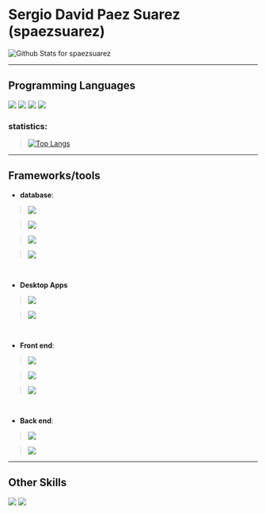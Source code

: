 # **Sergio David Paez Suarez (spaezsuarez)** 

![Github Stats for spaezsuarez](https://github-readme-stats.vercel.app/api?username=spaezsuarez&show_icons=true&hide_border=true&title_color=6CA0FF&icon_color=6CA0FF&bg_color=ffffff)

<hr>

## Programming Languages

<img src="https://img.shields.io/badge/typescript%20-%23007ACC.svg?&style=for-the-badge&logo=typescript&logoColor=white"/>

<img src="https://img.shields.io/badge/javascript%20-%2320232a.svg?&style=for-the-badge&logo=javascript&logoColor=yellow"/>

<img src="https://img.shields.io/badge/python%20-%2314354C.svg?&style=for-the-badge&logo=python&logoColor=blue"/>

<img src="https://img.shields.io/badge/java-%23000000.svg?&style=for-the-badge&logo=java&logoColor=red"/>

### statistics:

>[![Top Langs](https://github-readme-stats.vercel.app/api/top-langs/?username=CrissUD&layout=compact)](https://github.com/anuraghazra/github-readme-stats)


<hr>

## Frameworks/tools

- **database**:
><img src="https://img.shields.io/badge/firebase%20-%23039BE5.svg?&style=for-the-badge&logo=firebase"/>

><img src ="https://img.shields.io/badge/mysql-%23316192.svg?&style=for-the-badge&logo=mysql&logoColor=white"/>

><img src ="https://img.shields.io/badge/postgres-%23316192.svg?&style=for-the-badge&logo=postgresql&logoColor=white"/>

><img src ="https://img.shields.io/badge/mongodb-%2331612.svg?&style=for-the-badge&logo=mongodb&logoColor=white"/>

<br>

- **Desktop Apps**

> <img src="https://img.shields.io/badge/electron%20-%23404d59.svg?&style=for-the-badge&logo=electron&logoColor=%2361DAFB"/>

> <img src="https://img.shields.io/badge/java swing%20-%23404d59.svg?&style=for-the-badge&logo=java&logoColor=red"/>

<br>
  
- **Front end**:
> <img src="https://img.shields.io/badge/react%20-%2320232a.svg?&style=for-the-badge&logo=react&logoColor=%2361DAFB"/>

> <img src="https://img.shields.io/badge/Angular%20-%2320232a.svg?&style=for-the-badge&logo=angular&logoColor=red"/>

> <img src="https://img.shields.io/badge/ionic%20-%2320232a.svg?&style=for-the-badge&logo=ionic&logoColor=blue"/>

<br>

- **Back end**:
> <img src="https://img.shields.io/badge/express.js%20-%23404d59.svg?&style=for-the-badge"/>

> <img src="https://img.shields.io/badge/flask%20-%23000.svg?&style=for-the-badge&logo=flask&logoColor=white"/>

<hr>

## Other Skills 

<img src="https://img.shields.io/badge/git%20-%23F05033.svg?&style=for-the-badge&logo=git&logoColor=white"/>

<img src="https://img.shields.io/badge/heroku%20-%2314354C.svg?&style=for-the-badge&logo=heroku&logoColor=white"/>
